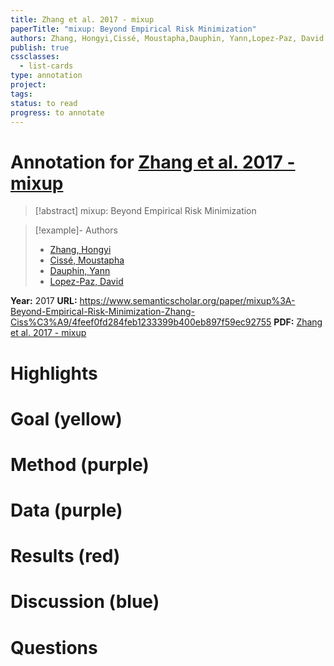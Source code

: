 ```yaml
---
title: Zhang et al. 2017 - mixup
paperTitle: "mixup: Beyond Empirical Risk Minimization"
authors: Zhang, Hongyi,Cissé, Moustapha,Dauphin, Yann,Lopez-Paz, David
publish: true
cssclasses:
  - list-cards
type: annotation
project:
tags:
status: to read
progress: to annotate
---
```

# Annotation for [Zhang et al. 2017 - mixup](Papers/References/Zhang%20et%20al.%202017%20-%20mixup)

> [!abstract] mixup: Beyond Empirical Risk Minimization

> [!example]- Authors
> - [Zhang, Hongyi](Zhang%2C%20Hongyi)
> - [Cissé, Moustapha](Ciss%C3%A9%2C%20Moustapha)
> - [Dauphin, Yann](Dauphin%2C%20Yann)
> - [Lopez-Paz, David](Lopez-Paz%2C%20David)

**Year:** 2017
**URL:** https://www.semanticscholar.org/paper/mixup%3A-Beyond-Empirical-Risk-Minimization-Zhang-Ciss%C3%A9/4feef0fd284feb1233399b400eb897f59ec92755
**PDF:** [Zhang et al. 2017 - mixup](Papers/PDFs/Zhang%20et%20al.%202017%20-%20mixup%20Beyond%20Empirical%20Risk%20Minimization.pdf)

# Highlights


# Goal (yellow)


# Method (purple)


# Data (purple)


# Results (red)


# Discussion (blue)


# Questions

